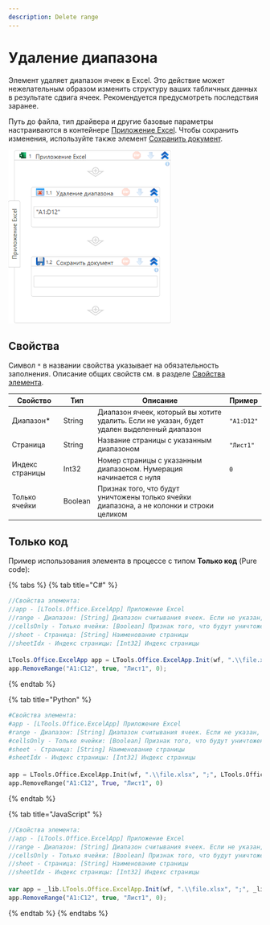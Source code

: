 ```yaml
---
description: Delete range
---
```


# Удаление диапазона

Элемент удаляет диапазон ячеек в Excel. Это действие может нежелательным образом изменить структуру ваших табличных данных в результате сдвига ячеек. Рекомендуется предусмотреть последствия заранее.


Путь до файла, тип драйвера и другие базовые параметры настраиваются в контейнере [Приложение Excel](https://docs.primo-rpa.ru/primo-rpa/g_elements/el_basic/els_excel/el_excel_app). Чтобы сохранить изменения, используйте также элемент [Сохранить документ](https://docs.primo-rpa.ru/primo-rpa/g_elements/el_basic/els_excel/el_excel_save). 

![](../../../resources/activities/basic/excel/wfremoverange.png)


## Свойства
Символ `*` в названии свойства указывает на обязательность заполнения. Описание общих свойств см. в разделе [Свойства элемента](https://docs.primo-rpa.ru/primo-rpa/primo-studio/process/elements#svoistva-elementa).


| Свойство        | Тип     | Описание                                                                                  | Пример     | 
| --------------- | ------- | ----------------------------------------------------------------------------------------- | ---------- |
| Диапазон\*      | String  | Диапазон ячеек, который вы хотите удалить. Если не указан, будет удален выделенный диапазон | `"A1:D12"` |
| Страница        | String  | Название страницы c указанным диапазоном                                                  | `"Лист1"`  |
| Индекс страницы | Int32   | Номер страницы c указанным диапазоном. Нумерация начинается с нуля                        | `0`        |
| Только ячейки   | Boolean | Признак того, что будут уничтожены только ячейки диапазона, а не колонки и строки целиком |  |

## Только код

Пример использования элемента в процессе с типом **Только код** (Pure code):

{% tabs %}
{% tab title="C#" %}
```csharp
//Свойства элемента:
//app - [LTools.Office.ExcelApp] Приложение Excel
//range - Диапазон: [String] Диапазон считывания ячеек. Если не указан, будет удален выделенный диапазон
//cellsOnly - Только ячейки: [Boolean] Признак того, что будут уничтожены только ячейки диапазона, а не колонки и строки целиком
//sheet - Страница: [String] Наименование страницы
//sheetIdx - Индекс страницы: [Int32] Индекс страницы

LTools.Office.ExcelApp app = LTools.Office.ExcelApp.Init(wf, ".\\file.xlsx", ";", LTools.Office.Model.InteropTypes.DX);
app.RemoveRange("A1:C12", true, "Лист1", 0);
```
{% endtab %}

{% tab title="Python" %}
```python
#Свойства элемента:
#app - [LTools.Office.ExcelApp] Приложение Excel
#range - Диапазон: [String] Диапазон считывания ячеек. Если не указан, будет удален выделенный диапазон
#cellsOnly - Только ячейки: [Boolean] Признак того, что будут уничтожены только ячейки диапазона, а не колонки и строки целиком
#sheet - Страница: [String] Наименование страницы
#sheetIdx - Индекс страницы: [Int32] Индекс страницы

app = LTools.Office.ExcelApp.Init(wf, ".\\file.xlsx", ";", LTools.Office.Model.InteropTypes.DX)
app.RemoveRange("A1:C12", True, "Лист1", 0)
```
{% endtab %}

{% tab title="JavaScript" %}
```javascript
//Свойства элемента:
//app - [LTools.Office.ExcelApp] Приложение Excel
//range - Диапазон: [String] Диапазон считывания ячеек. Если не указан, будет удален выделенный диапазон
//cellsOnly - Только ячейки: [Boolean] Признак того, что будут уничтожены только ячейки диапазона, а не колонки и строки целиком
//sheet - Страница: [String] Наименование страницы
//sheetIdx - Индекс страницы: [Int32] Индекс страницы

var app = _lib.LTools.Office.ExcelApp.Init(wf, ".\\file.xlsx", ";", _lib.LTools.Office.Model.InteropTypes.DX);
app.RemoveRange("A1:C12", true, "Лист1", 0);
```
{% endtab %}
{% endtabs %}
